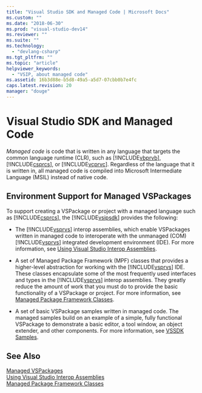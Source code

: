 ```yaml
---
title: "Visual Studio SDK and Managed Code | Microsoft Docs"
ms.custom: ""
ms.date: "2018-06-30"
ms.prod: "visual-studio-dev14"
ms.reviewer: ""
ms.suite: ""
ms.technology: 
  - "devlang-csharp"
ms.tgt_pltfrm: ""
ms.topic: "article"
helpviewer_keywords: 
  - "VSIP, about managed code"
ms.assetid: 16b3d88e-b5d8-49a5-a5d7-07cbb0b7e4fc
caps.latest.revision: 20
manager: "douge"
---
```

# Visual Studio SDK and Managed Code
*Managed code* is code that is written in any language that targets the common language runtime (CLR), such as [!INCLUDE[vbprvb](../includes/vbprvb-md.md)], [!INCLUDE[csprcs](../includes/csprcs-md.md)], or [!INCLUDE[vcprvc](../includes/vcprvc-md.md)]. Regardless of the language that it is written in, all managed code is compiled into Microsoft Intermediate Language (MSIL) instead of native code.  
  
## Environment Support for Managed VSPackages  
 To support creating a VSPackage or project with a managed language such as [!INCLUDE[csprcs](../includes/csprcs-md.md)], the [!INCLUDE[vsipsdk](../includes/vsipsdk-md.md)] provides the following:  
  
-   The [!INCLUDE[vsprvs](../includes/vsprvs-md.md)] interop assemblies, which enable VSPackages written in managed code to interoperate with the unmanaged (COM) [!INCLUDE[vsprvs](../includes/vsprvs-md.md)] integrated development environment (IDE). For more information, see [Using Visual Studio Interop Assemblies](http://msdn.microsoft.com/library/1043eb95-4f0d-4861-be21-2a25395b3b3c).  
  
-   A set of Managed Package Framework (MPF) classes that provides a higher-level abstraction for working with the [!INCLUDE[vsprvs](../includes/vsprvs-md.md)] IDE. These classes encapsulate some of the most frequently used interfaces and types in the [!INCLUDE[vsprvs](../includes/vsprvs-md.md)] interop assemblies. They greatly reduce the amount of work that you must do to provide the basic functionality of a VSPackage or project. For more information, see [Managed Package Framework Classes](../misc/managed-package-framework-classes.md).  
  
-   A set of basic VSPackage samples written in managed code. The managed samples build on an example of a simple, fully functional VSPackage to demonstrate a basic editor, a tool window, an object extender, and other components. For more information, see [VSSDK Samples](../misc/vssdk-samples.md).  
  
## See Also  
 [Managed VSPackages](../misc/managed-vspackages.md)   
 [Using Visual Studio Interop Assemblies](http://msdn.microsoft.com/library/1043eb95-4f0d-4861-be21-2a25395b3b3c)   
 [Managed Package Framework Classes](../misc/managed-package-framework-classes.md)